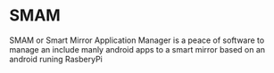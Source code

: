# SMAM
SMAM or Smart Mirror Application Manager is a peace of software to manage an include manly android apps to a smart mirror based on an android runing RasberyPi
